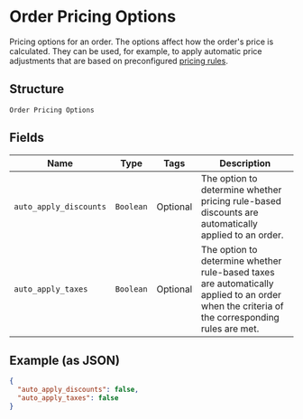 
# Order Pricing Options

Pricing options for an order. The options affect how the order's price is calculated.
They can be used, for example, to apply automatic price adjustments that are based on preconfigured
[pricing rules](/doc/models/catalog-pricing-rule.md).

## Structure

`Order Pricing Options`

## Fields

| Name | Type | Tags | Description |
|  --- | --- | --- | --- |
| `auto_apply_discounts` | `Boolean` | Optional | The option to determine whether pricing rule-based<br>discounts are automatically applied to an order. |
| `auto_apply_taxes` | `Boolean` | Optional | The option to determine whether rule-based taxes are automatically<br>applied to an order when the criteria of the corresponding rules are met. |

## Example (as JSON)

```json
{
  "auto_apply_discounts": false,
  "auto_apply_taxes": false
}
```

